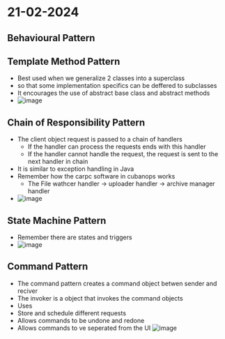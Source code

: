 # 21-02-2024
## Behavioural Pattern
## Template Method Pattern
* Best used when we generalize 2 classes into a superclass
* so that some implementation specifics can be deffered to subclasses
* It encourages the use of abstract base class and abstract methods
* ![image](https://github.com/ronitwilson/system-design/assets/9934360/83532533-c194-4e48-b04b-fbaa71418457)

## Chain of Responsibility Pattern
* The client object request is passed to a chain of handlers
  * If the handler can process the requests ends with this handler
  * If the handler cannot handle the request, the request  is sent to the next handler in chain
* It is similar to exception handling in Java
* Remember how the carpc software in cubanops works
  * The File wathcer handler -> uploader handler -> archive manager handler
* ![image](https://github.com/ronitwilson/system-design/assets/9934360/1dc9509b-d921-47a9-bf6b-87fb3bdc9e0e)

## State Machine Pattern
* Remember there are states and triggers
* ![image](https://github.com/ronitwilson/system-design/assets/9934360/3ec23feb-a527-4b58-9890-f2fd86745c9a)

## Command Pattern
* The command pattern creates a command object  betwen sender and reciver
* The invoker is a object that invokes the command objects
* Uses
 * Store and schedule different requests
 * Allows commands to be undone and redone
 * Allows commands to ve seperated from the UI
![image](https://github.com/ronitwilson/system-design/assets/9934360/a536f873-7502-47d9-8277-139d71eda64f)
